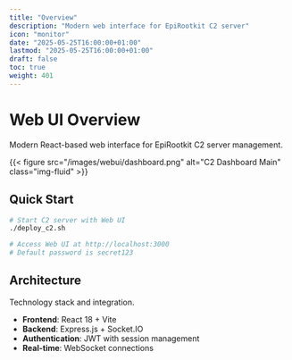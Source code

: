```yaml
---
title: "Overview"
description: "Modern web interface for EpiRootkit C2 server"
icon: "monitor"
date: "2025-05-25T16:00:00+01:00"
lastmod: "2025-05-25T16:00:00+01:00"
draft: false
toc: true
weight: 401
---
```


# Web UI Overview

Modern React-based web interface for EpiRootkit C2 server management.

{{< figure src="/images/webui/dashboard.png" alt="C2 Dashboard Main" class="img-fluid" >}}

## Quick Start

```bash
# Start C2 server with Web UI
./deploy_c2.sh

# Access Web UI at http://localhost:3000
# Default password is secret123
```

## Architecture

Technology stack and integration.

- **Frontend**: React 18 + Vite
- **Backend**: Express.js + Socket.IO
- **Authentication**: JWT with session management
- **Real-time**: WebSocket connections 